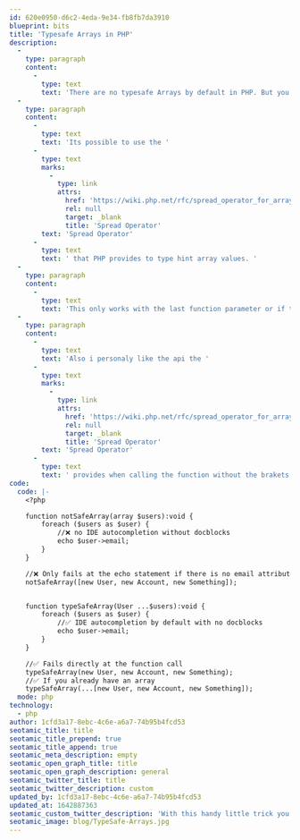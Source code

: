 ```yaml
---
id: 620e0950-d6c2-4eda-9e34-fb8fb7da3910
blueprint: bits
title: 'Typesafe Arrays in PHP'
description:
  -
    type: paragraph
    content:
      -
        type: text
        text: 'There are no typesafe Arrays by default in PHP. But you could get arround this with docblocks, static analysis or use this little handy trick:'
  -
    type: paragraph
    content:
      -
        type: text
        text: 'Its possible to use the '
      -
        type: text
        marks:
          -
            type: link
            attrs:
              href: 'https://wiki.php.net/rfc/spread_operator_for_array'
              rel: null
              target: _blank
              title: 'Spread Operator'
        text: 'Spread Operator'
      -
        type: text
        text: ' that PHP provides to type hint array values. '
  -
    type: paragraph
    content:
      -
        type: text
        text: 'This only works with the last function parameter or if there is only one parameter. But even with this limitation its quite nice. '
  -
    type: paragraph
    content:
      -
        type: text
        text: 'Also i personaly like the api the '
      -
        type: text
        marks:
          -
            type: link
            attrs:
              href: 'https://wiki.php.net/rfc/spread_operator_for_array'
              rel: null
              target: _blank
              title: 'Spread Operator'
        text: 'Spread Operator'
      -
        type: text
        text: ' provides when calling the function without the brakets. '
code:
  code: |-
    <?php

    function notSafeArray(array $users):void {
        foreach ($users as $user) {
            //❌ no IDE autocompletion without docblocks
            echo $user->email;
        }
    }

    //❌ Only fails at the echo statement if there is no email attribute.
    notSafeArray([new User, new Account, new Something]);


    function typeSafeArray(User ...$users):void {
        foreach ($users as $user) {
            //✅ IDE autocompletion by default with no docblocks
            echo $user->email;
        }
    }

    //✅ Fails directly at the function call
    typeSafeArray(new User, new Account, new Something);
    //✅ If you already have an array
    typeSafeArray(...[new User, new Account, new Something]);
  mode: php
technology:
  - php
author: 1cfd3a17-8ebc-4c6e-a6a7-74b95b4fcd53
seotamic_title: title
seotamic_title_prepend: true
seotamic_title_append: true
seotamic_meta_description: empty
seotamic_open_graph_title: title
seotamic_open_graph_description: general
seotamic_twitter_title: title
seotamic_twitter_description: custom
updated_by: 1cfd3a17-8ebc-4c6e-a6a7-74b95b4fcd53
updated_at: 1642887363
seotamic_custom_twitter_description: 'With this handy little trick you can achive typesafe arrays in PHP without the need of docblocks or third party packages.'
seotamic_image: blog/TypeSafe-Arrays.jpg
---
```


